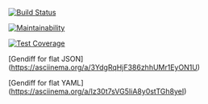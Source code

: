 [![Build Status](https://travis-ci.org/snetalena/frontend-project-lvl2.svg?branch=master)](https://travis-ci.org/snetalena/frontend-project-lvl2)

[![Maintainability](https://api.codeclimate.com/v1/badges/a99a88d28ad37a79dbf6/maintainability)](https://codeclimate.com/github/snetalena/frontend-project-lvl2/maintainability)

[![Test Coverage](https://api.codeclimate.com/v1/badges/a99a88d28ad37a79dbf6/test_coverage)](https://codeclimate.com/github/snetalena/frontend-project-lvl2/test_coverage)

[Gendiff for flat JSON] (https://asciinema.org/a/3YdgRqHjF386zhhUMr1EyON1U)

[Gendiff for flat YAML] (https://asciinema.org/a/Iz30t7sVG5IiA8y0stTGh8yeI)
